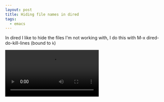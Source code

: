 ```yaml
---
layout: post
title: Hiding file names in dired
tags:
  - emacs
---
```


In dired I like to hide the files I'm not working with, I do this with M-x dired-do-kill-lines (bound to `k`)

<video controls autoplay>
  <source src="/public/videos/758900114391904256.mp4" type="video/mp4">
    Sorry your browser does not support the video tag, maybe time to upgrade?
</video>
